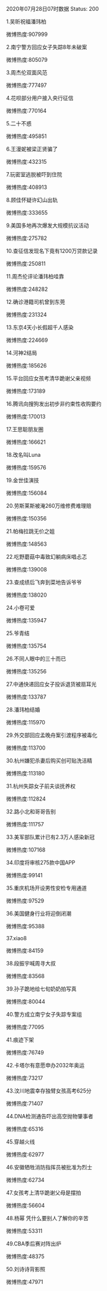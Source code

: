 2020年07月28日07时数据
Status: 200

1.吴昕祝福潘玮柏

微博热度:907999

2.南宁警方回应女子失踪8年未破案

微博热度:805079

3.周杰伦双面风范

微博热度:777497

4.花呗部分用户接入央行征信

微博热度:770164

5.二十不惑

微博热度:495851

6.王漫妮被梁正贤骗了

微博热度:432315

7.玩密室逃脱被吓到住院

微博热度:408913

8.顾佳怀疑许幻山出轨

微博热度:333655

9.美国多地再次爆发大规模抗议活动

微博热度:275782

10.查征信发现名下竟有1200万贷款记录

微博热度:250811

11.周杰伦评论潘玮柏哇靠

微博热度:248282

12.确诊港籍司机曾到东莞

微博热度:231324

13.东京4天小长假超千人感染

微博热度:224669

14.河神2结局

微博热度:185626

15.平台回应女孩考清华跪谢父亲视频

微博热度:173189

16.腾讯向搜狗发出初步非约束性收购要约

微博热度:170013

17.王思聪朋友圈

微博热度:166621

18.改名叫Luna

微博热度:159576

19.金世佳演技

微博热度:156084

20.劳斯莱斯被淹260万维修费难理赔

微博热度:150356

21.帕梅拉跳无价之姐

微博热度:148563

22.吃野蘑菇中毒致幻躺病床唱忐忑

微博热度:139008

23.查成绩后飞奔到菜地告诉爷爷

微博热度:138020

24.小卷可爱

微博热度:135947

25.爷青结

微博热度:135754

26.不同人眼中的三十而已

微博热度:135256

27.中通快递回应女子投诉退货被扇耳光

微博热度:133787

28.潘玮柏结婚

微博热度:115970

29.外交部回应孟晚舟案引渡程序被毒化

微博热度:113700

30.杭州嫌犯杀妻后购买创可贴洗洁精

微博热度:113180

31.杭州失踪女子前夫谈抚养权

微博热度:112824

32.路小北和哥哥告别

微博热度:111757

33.美军部队累计已有2.3万人感染新冠

微博热度:107168

34.印度将审核275款中国APP

微博热度:99141

35.重庆机场开设男性安检专用通道

微博热度:97529

36.美国健身行业将迎倒闭潮

微博热度:95388

37.xiao8

微博热度:84159

38.段振宇喊周寻大叔

微博热度:83568

39.孙子跪地给七旬奶奶拍写真

微博热度:80044

40.警方成立南宁女子失踪专案组

微博热度:77095

41.痕迹下架

微博热度:76749

42.卡塔尔有意愿申办2032年奥运

微博热度:73217

43.汶川地震幸存独臂女孩高考625分

微博热度:71407

44.DNA检测通告吓出高空抛物肇事者

微博热度:65316

45.穿越火线

微博热度:62977

46.安徽牺牲消防指挥员被批准为烈士

微博热度:62734

47.女孩考上清华跪谢父母是摆拍

微博热度:56604

48.杨幂 凭什么要别人了解你的辛苦

微博热度:53311

49.CBA季后赛对阵出炉

微博热度:48375

50.刘诗诗背影照

微博热度:47971

